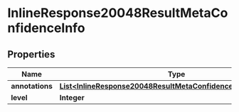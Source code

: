 # InlineResponse20048ResultMetaConfidenceInfo

## Properties
Name | Type | Description | Notes
------------ | ------------- | ------------- | -------------
**annotations** | [**List&lt;InlineResponse20048ResultMetaConfidenceInfoAnnotations&gt;**](InlineResponse20048ResultMetaConfidenceInfoAnnotations.md) |  | 
**level** | **Integer** |  | 
